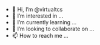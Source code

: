 - 👋 Hi, I’m @virtualtcs
- 👀 I’m interested in ...
- 🌱 I’m currently learning ...
- 💞️ I’m looking to collaborate on ...
- 📫 How to reach me ...

<!---
virtualtcs/virtualtcs is a ✨ special ✨ repository because its `README.md` (this file) appears on your GitHub profile.
You can click the Preview link to take a look at your changes.
--->

